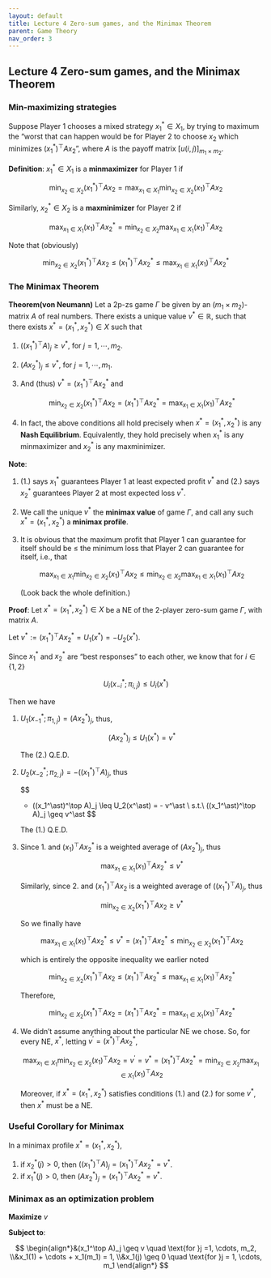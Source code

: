 ```yaml
---
layout: default
title: Lecture 4 Zero-sum games, and the Minimax Theorem
parent: Game Theory
nav_order: 3
---
```

## Lecture 4 Zero-sum games, and the Minimax Theorem

### Min-maximizing strategies

Suppose Player 1 chooses a mixed strategy $x_1^\ast \in X_1$, by trying to maximum the “worst that can happen would be for Player 2 to choose $x_2$ which minimizes $(x_1^\ast)^\top Ax_2$”, where $A$ is the payoff matrix $[u(i,j)]_{m_1\times m_2}$.

**Definition**: $x_1^\ast \in X_1$ is a **minmaximizer** for Player 1 if 

$$
\min_{x_2\in X_2}(x_1^\ast)^\top Ax_2 = \max_{x_1\in X_1}\min_{x_2\in X_2}(x_1)^\top Ax_2
$$

Similarly, $x_2^\ast \in X_2$ is a **maxminimizer** for Player 2 if 

$$
\max_{x_1\in X_1}(x_1)^\top Ax_2^\ast = \min_{x_2\in X_2}\max_{x_1 \in X_1}(x_1)^\top A{x_2}
$$

Note that (obviously)

$$
\min_{x_2 \in X_2}(x_1^\ast)^\top Ax_2 \leq (x_1^\ast)^\top Ax_2^\ast \leq \max_{x_1\in X_1}(x_1)^\top Ax_2^\ast
$$

### The Minimax Theorem

**Theorem(von Neumann)** Let a 2p-zs game $\Gamma$ be given by an $(m_1 \times m_2)$-matrix $A$ of real numbers. There exists a unique value $v^\ast \in \mathbb{R}$, such that there exists $x^\ast = (x_1^\ast, x_2^\ast)\in X$ such that

1. $((x_1^\ast)^\top A)_j \geq v^\ast$, for $j = 1, \cdots, m_2$.
2. $(Ax_2^\ast)_j \leq v^\ast$, for $j = 1, \cdots, m_1$.
3. And (thus) $v^\ast = (x_1^\ast)^\top Ax_2^\ast$ and 
    
    $$
    \min_{x_2 \in X_2}(x_1^\ast)^\top Ax_2 = (x_1^\ast)^\top Ax_2^\ast = \max_{x_1\in X_1}(x_1)^\top Ax_2^\ast
    $$
    
4. In fact, the above conditions all hold precisely when $x^\ast = (x_1^\ast, x_2^\ast)$ is any **Nash Equilibrium**. Equivalently, they hold precisely when $x_1^\ast$ is any minmaximizer and $x_2^\ast$ is any maxminimizer.

**Note**:

1. (1.)  says $x_1^\ast$ guarantees Player 1 at least expected profit $v^\ast$ and (2.) says $x_2^\ast$ guarantees Player 2 at most expected loss $v^\ast$.
2. We call the unique $v^\ast$ the **minimax value** of game $\Gamma$, and call any such $x^\ast = (x_1^\ast, x_2^\ast)$ a **minimax profile**.
3. It is obvious that the maximum profit that Player 1 can guarantee for itself should be $\leq$ the minimum loss that Player 2 can guarantee for itself, i.e., that 
    
    $$
    \max_{x_1\in X_1}\min_{x_2\in X_2}(x_1)^\top Ax_2 \leq \min_{x_2\in X_2}\max_{x_1\in X_1}(x_1)^\top Ax_2
    $$
    
    (Look back the whole definition.)
    

**Proof**: Let $x^\ast = (x_1^\ast, x_2^\ast) \in X$ be a NE of the 2-player zero-sum game $\Gamma$, with matrix $A$.

Let $v^\ast := (x_1^\ast)^\top Ax_2^\ast = U_1(x^\ast) = - U_2(x^\ast)$.

Since $x_1^\ast$ and $x_2^\ast$ are “best responses” to each other, we know that for $i \in \lbrace 1, 2\rbrace$

$$
U_i(x_{-i}^\ast; \pi_{i,j}) \leq U_i(x^\ast)
$$

Then we have

1. $U_1(x_{-1}^\ast; \pi_{1, j}) = (Ax_2^\ast)_j$, thus,
    
    $$
    (Ax_2^\ast)_j \leq U_1(x^\ast) = v^\ast
    $$
    
    The (2.) Q.E.D.
    
2. $U_2(x_{-2}^\ast; \pi_{2, j}) = -((x_1^\ast)^\top A)_j$, thus
    
    $$
    - ((x_1^\ast)^\top A)_j \leq U_2(x^\ast) = - v^\ast \\ s.t.\  ((x_1^\ast)^\top A)_j \geq v^\ast
    $$
    
    The (1.) Q.E.D.
    
3. Since 1.  and $(x_1)^\top Ax_2^\ast$ is a weighted average of $(Ax_2^\ast)_j$, thus
    
    $$
    \max_{x_1\in X_1}(x_1)^\top Ax_2^\ast \leq v^\ast
    $$
    
    Similarly, since 2. and $(x_1^\ast)^\top Ax_2$ is a weighted average of $((x_1^\ast)^\top A)_j$, thus
    
    $$
    \min_{x_2\in X_2}(x_1^\ast)^\top Ax_2 \geq v^\ast
    $$
    
    So we finally have
    
    $$
    \max_{x_1\in X_1}(x_1)^\top Ax_2^\ast \leq v^\ast = (x_1^\ast)^\top Ax_2^\ast \leq \min_{x_2\in X_2}(x_1^\ast)^\top Ax_2
    $$
    
    which is entirely the opposite inequality we earlier noted
    
    $$
    \min_{x_2 \in X_2}(x_1^\ast)^\top Ax_2 \leq (x_1^\ast)^\top Ax_2^\ast \leq \max_{x_1\in X_1}(x_1)^\top Ax_2^\ast
    $$
    
    Therefore, 
    
    $$
    \min_{x_2 \in X_2}(x_1^\ast)^\top Ax_2 = (x_1^\ast)^\top Ax_2^\ast = \max_{x_1\in X_1}(x_1)^\top Ax_2^\ast
    $$
    
4. We didn’t assume anything about the particular NE we chose. So, for every NE, $x^\ast$, letting $v^\prime = (x^\ast)^\top Ax_2^\ast$,
    
    $$
    \max_{x_1\in X_1}\min_{x_2 \in X_2}(x_1)^\top Ax_2 = v^\prime = v^\ast = (x_1^\ast)^\top Ax_2^\ast = \min_{x_2\in X_2}\max_{x_1\in X_1}(x_1)^\top Ax_2
    $$
    
    Moreover, if $x^\ast = (x_1^\ast, x_2^\ast)$ satisfies conditions (1.) and (2.) for some $v^\ast$, then $x^\ast$ must be a NE.

### Useful Corollary for Minimax

In a minimax profile $x^\ast = (x_1^\ast, x_2^\ast)$,

1. if $x_2^\ast(j) > 0$, then $((x^\ast_1)^\top A)_j = (x^\ast_1)^\top A x_2^\ast = v^\ast$.
2. if $x_1^\ast(j) > 0$, then $(Ax^\ast_2)_j = (x_1^\ast)^\top A x_2^\ast = v^\ast$.

### Minimax as an optimization problem

**Maximize** $v$

**Subject to**:

$$
\begin{align*}&(x_1^\top A)_j \geq v \quad \text{for }j =1, \cdots, m_2, \\&x_1(1) + \cdots + x_1(m_1) = 1, \\&x_1(j) \geq 0 \quad \text{for }j = 1, \cdots, m_1 \end{align*}
$$